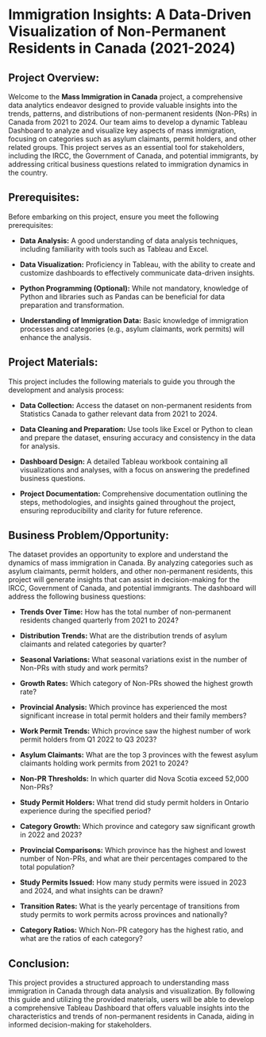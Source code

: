# **Immigration Insights: A Data-Driven Visualization of Non-Permanent Residents in Canada (2021-2024)**

## **Project Overview:**
Welcome to the **Mass Immigration in Canada** project, a comprehensive data analytics endeavor designed to provide valuable insights into the trends, patterns, and distributions of non-permanent residents (Non-PRs) in Canada from 2021 to 2024. Our team aims to develop a dynamic Tableau Dashboard to analyze and visualize key aspects of mass immigration, focusing on categories such as asylum claimants, permit holders, and other related groups. This project serves as an essential tool for stakeholders, including the IRCC, the Government of Canada, and potential immigrants, by addressing critical business questions related to immigration dynamics in the country.

## **Prerequisites:**
Before embarking on this project, ensure you meet the following prerequisites:

- **Data Analysis:** A good understanding of data analysis techniques, including familiarity with tools such as Tableau and Excel.
  
- **Data Visualization:** Proficiency in Tableau, with the ability to create and customize dashboards to effectively communicate data-driven insights.
  
- **Python Programming (Optional):** While not mandatory, knowledge of Python and libraries such as Pandas can be beneficial for data preparation and transformation.
  
- **Understanding of Immigration Data:** Basic knowledge of immigration processes and categories (e.g., asylum claimants, work permits) will enhance the analysis.

## **Project Materials:**
This project includes the following materials to guide you through the development and analysis process:

- **Data Collection:** Access the dataset on non-permanent residents from Statistics Canada to gather relevant data from 2021 to 2024.
  
- **Data Cleaning and Preparation:** Use tools like Excel or Python to clean and prepare the dataset, ensuring accuracy and consistency in the data for analysis.
  
- **Dashboard Design:** A detailed Tableau workbook containing all visualizations and analyses, with a focus on answering the predefined business questions.
  
- **Project Documentation:** Comprehensive documentation outlining the steps, methodologies, and insights gained throughout the project, ensuring reproducibility and clarity for future reference.

## **Business Problem/Opportunity:**
The dataset provides an opportunity to explore and understand the dynamics of mass immigration in Canada. By analyzing categories such as asylum claimants, permit holders, and other non-permanent residents, this project will generate insights that can assist in decision-making for the IRCC, Government of Canada, and potential immigrants. The dashboard will address the following business questions:

- **Trends Over Time:** How has the total number of non-permanent residents changed quarterly from 2021 to 2024?
  
- **Distribution Trends:** What are the distribution trends of asylum claimants and related categories by quarter?
  
- **Seasonal Variations:** What seasonal variations exist in the number of Non-PRs with study and work permits?
  
- **Growth Rates:** Which category of Non-PRs showed the highest growth rate?
  
- **Provincial Analysis:** Which province has experienced the most significant increase in total permit holders and their family members?
  
- **Work Permit Trends:** Which province saw the highest number of work permit holders from Q1 2022 to Q3 2023?
  
- **Asylum Claimants:** What are the top 3 provinces with the fewest asylum claimants holding work permits from 2021 to 2024?
  
- **Non-PR Thresholds:** In which quarter did Nova Scotia exceed 52,000 Non-PRs?
  
- **Study Permit Holders:** What trend did study permit holders in Ontario experience during the specified period?
  
- **Category Growth:** Which province and category saw significant growth in 2022 and 2023?
  
- **Provincial Comparisons:** Which province has the highest and lowest number of Non-PRs, and what are their percentages compared to the total population?
  
- **Study Permits Issued:** How many study permits were issued in 2023 and 2024, and what insights can be drawn?
  
- **Transition Rates:** What is the yearly percentage of transitions from study permits to work permits across provinces and nationally?
  
- **Category Ratios:** Which Non-PR category has the highest ratio, and what are the ratios of each category?

## **Conclusion:**
This project provides a structured approach to understanding mass immigration in Canada through data analysis and visualization. By following this guide and utilizing the provided materials, users will be able to develop a comprehensive Tableau Dashboard that offers valuable insights into the characteristics and trends of non-permanent residents in Canada, aiding in informed decision-making for stakeholders.
